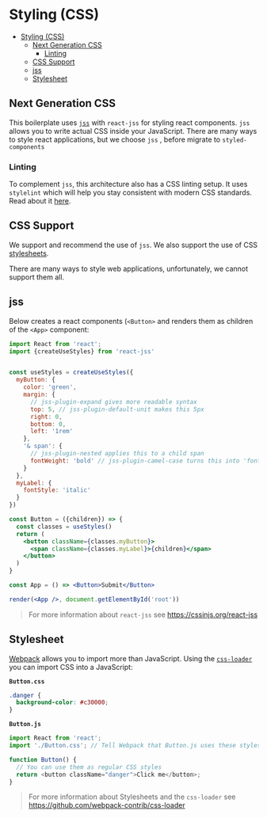 # Styling (CSS)

- [Styling (CSS)](#styling-css)
  - [Next Generation CSS](#next-generation-css)
    - [Linting](#linting)
  - [CSS Support](#css-support)
  - [jss](#jss)
  - [Stylesheet](#stylesheet)

## Next Generation CSS

This boilerplate uses [`jss`](https://cssinjs.org/?v=v10.3.0) with `react-jss` for styling react components.
`jss` allows you to write actual CSS inside your JavaScript.
There are many ways to style react applications, but we choose `jss` , before migrate to `styled-components`

### Linting

To complement `jss`, this architecture also has a CSS linting setup. It uses `stylelint` which will help you stay
consistent with modern CSS standards. Read about it [here](linting.md).

## CSS Support

We support and recommend the use of `jss`. We also support the use of CSS [stylesheets](#stylesheet).

There are many ways to style web applications, unfortunately, we cannot support them all.

## jss

Below creates a react components (`<Button>` and renders them as children of the `<App>` component:

```jsx
import React from 'react';
import {createUseStyles} from 'react-jss'


const useStyles = createUseStyles({
  myButton: {
    color: 'green',
    margin: {
      // jss-plugin-expand gives more readable syntax
      top: 5, // jss-plugin-default-unit makes this 5px
      right: 0,
      bottom: 0,
      left: '1rem'
    },
    '& span': {
      // jss-plugin-nested applies this to a child span
      fontWeight: 'bold' // jss-plugin-camel-case turns this into 'font-weight'
    }
  },
  myLabel: {
    fontStyle: 'italic'
  }
})

const Button = ({children}) => {
  const classes = useStyles()
  return (
    <button className={classes.myButton}>
      <span className={classes.myLabel}>{children}</span>
    </button>
  )
}

const App = () => <Button>Submit</Button>

render(<App />, document.getElementById('root'))
```

> For more information about `react-jss` see https://cssinjs.org/react-jss

## Stylesheet

[Webpack](https://webpack.js.org/) allows you to import more than JavaScript.
Using the [`css-loader`](https://webpack.js.org/loaders/css-loader/) you can import CSS into a JavaScript:

**`Button.css`**

```css
.danger {
  background-color: #c30000;
}
```

**`Button.js`**

```js
import React from 'react';
import './Button.css'; // Tell Webpack that Button.js uses these styles

function Button() {
  // You can use them as regular CSS styles
  return <button className="danger">Click me</button>;
}
```

> For more information about Stylesheets and the `css-loader` see https://github.com/webpack-contrib/css-loader
